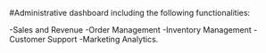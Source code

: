 #Administrative dashboard including the following functionalities:

-Sales and Revenue -Order Management -Inventory Management -Customer Support -Marketing Analytics.
